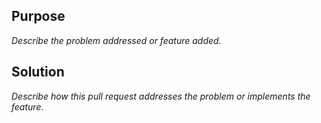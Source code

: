 ## Purpose
_Describe the problem addressed or feature added._

## Solution
_Describe how this pull request addresses the problem or implements the feature._

